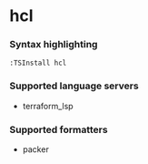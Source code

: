 <!--- THIS DOCUMENT IS AUTOMATICALLY GENERATED, DON'T EDIT IT -->
# hcl

### Syntax highlighting

```vim
:TSInstall hcl
```

### Supported language servers

- terraform_lsp

### Supported formatters

- packer
